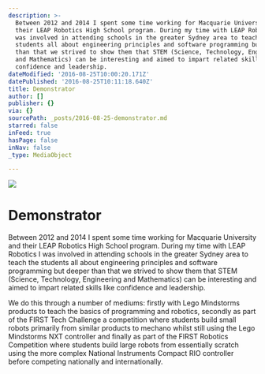 ```yaml
---
description: >-
  Between 2012 and 2014 I spent some time working for Macquarie University and
  their LEAP Robotics High School program. During my time with LEAP Robotics I
  was involved in attending schools in the greater Sydney area to teach the
  students all about engineering principles and software programming but deeper
  than that we strived to show them that STEM (Science, Technology, Engineering
  and Mathematics) can be interesting and aimed to impart related skills like
  confidence and leadership.
dateModified: '2016-08-25T10:00:20.171Z'
datePublished: '2016-08-25T10:11:18.640Z'
title: Demonstrator
author: []
publisher: {}
via: {}
sourcePath: _posts/2016-08-25-demonstrator.md
starred: false
inFeed: true
hasPage: false
inNav: false
_type: MediaObject

---
```

![](https://the-grid-user-content.s3-us-west-2.amazonaws.com/69a9c897-72ef-43f4-97c4-c49fd158dec4.jpg)

# Demonstrator

Between 2012 and 2014 I spent some time working for Macquarie University and their LEAP Robotics High School program. During my time with LEAP Robotics I was involved in attending schools in the greater Sydney area to teach the students all about engineering principles and software programming but deeper than that we strived to show them that STEM (Science, Technology, Engineering and Mathematics) can be interesting and aimed to impart related skills like confidence and leadership.

We do this through a number of mediums: firstly with Lego Mindstorms products to teach the basics of programming and robotics, secondly as part of the FIRST Tech Challenge a competition where students build small robots primarily from similar products to mechano whilst still using the Lego Mindstorms NXT controller and finally as part of the FIRST Robotics Competition where students build large robots from essentially scratch using the more complex National Instruments Compact RIO controller before competing nationally and internationally.